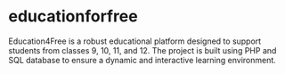 # educationforfree
Education4Free is a robust educational platform designed to support students from classes 9, 10, 11, and 12. The project is built using PHP and SQL database to ensure a dynamic and interactive learning environment.
